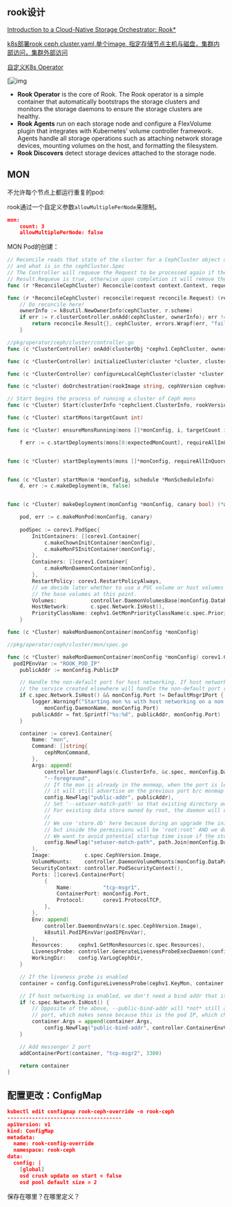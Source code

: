 ## rook设计



[Introduction to a Cloud-Native Storage Orchestrator: Rook*](https://01.org/kubernetes/blogs/tingjie/2020/introduction-cloud-native-storage-orchestrator-rook)

[k8s部署rook ceph,cluster.yaml,单个image, 指定存储节点主机与磁盘，集群内部访问，集群外部访问](https://www.modb.pro/db/46629)

[自定义K8s Operator](https://www.qikqiak.com/post/k8s-operator-101/)



[![img](https://01.org/sites/default/files/resize/users/u25390/intro-to-rook-ceph-ceph-cluster-maint-490x322.png)



- **Rook Operator** is the core of Rook. The Rook operator is a simple container that automatically bootstraps the storage clusters and monitors the storage daemons to ensure the storage clusters are healthy.
- **Rook Agents** run on each storage node and configure a FlexVolume plugin that integrates with Kubernetes’ volume controller framework. Agents handle all storage operations such as attaching network storage devices, mounting volumes on the host, and formatting the filesystem.
- **Rook Discovers** detect storage devices attached to the storage node.

## MON

不允许每个节点上都运行重复的pod:

rook通过一个自定义参数`allowMultiplePerNode`来限制。

```json
mon:
    count: 3
    allowMultiplePerNode: false
```

MON Pod的创建：

```go
// Reconcile reads that state of the cluster for a CephCluster object and makes changes based on the state read
// and what is in the cephCluster.Spec
// The Controller will requeue the Request to be processed again if the returned error is non-nil or
// Result.Requeue is true, otherwise upon completion it will remove the work from the queue.
func (r *ReconcileCephCluster) Reconcile(context context.Context, request reconcile.Request) (reconcile.Result, e

func (r *ReconcileCephCluster) reconcile(request reconcile.Request) (reconcile.Result, *cephv1.CephCluster, error) 
	// Do reconcile here!
	ownerInfo := k8sutil.NewOwnerInfo(cephCluster, r.scheme)
	if err := r.clusterController.onAdd(cephCluster, ownerInfo); err != nil {
		return reconcile.Result{}, cephCluster, errors.Wrapf(err, "failed to reconcile cluster %q", cephCluster.Name)
	}

//pkg/operator/ceph/cluster/controller.go
func (c *ClusterController) onAdd(clusterObj *cephv1.CephCluster, ownerInfo *k8sutil.OwnerInfo) 

func (c *ClusterController) initializeCluster(cluster *cluster, clusterObj *cephv1.CephCluster)

func (c *ClusterController) configureLocalCephCluster(cluster *cluster)

func (c *cluster) doOrchestration(rookImage string, cephVersion cephver.CephVersion, spec *cephv1.ClusterSpec)

// Start begins the process of running a cluster of Ceph mons
func (c *Cluster) Start(clusterInfo *cephclient.ClusterInfo, rookVersion string, cephVersion cephver.CephVersion, spec cephv1.ClusterSpec) (*cephclient.ClusterInfo, error)

func (c *Cluster) startMons(targetCount int)

func (c *Cluster) ensureMonsRunning(mons []*monConfig, i, targetCount int, requireAllInQuorum bool)

	f err := c.startDeployments(mons[0:expectedMonCount], requireAllInQuorum); err != nil {


func (c *Cluster) startDeployments(mons []*monConfig, requireAllInQuorum bool)


func (c *Cluster) startMon(m *monConfig, schedule *MonScheduleInfo) 
	d, err := c.makeDeployment(m, false)


func (c *Cluster) makeDeployment(monConfig *monConfig, canary bool) (*apps.Deployment, error)

	pod, err := c.makeMonPod(monConfig, canary)
	
	podSpec := corev1.PodSpec{
		InitContainers: []corev1.Container{
			c.makeChownInitContainer(monConfig),
			c.makeMonFSInitContainer(monConfig),
		},
		Containers: []corev1.Container{
			c.makeMonDaemonContainer(monConfig),
		},
		RestartPolicy: corev1.RestartPolicyAlways,
		// we decide later whether to use a PVC volume or host volumes for mons, so only populate
		// the base volumes at this point.
		Volumes:           controller.DaemonVolumesBase(monConfig.DataPathMap, keyringStoreName),
		HostNetwork:       c.spec.Network.IsHost(),
		PriorityClassName: cephv1.GetMonPriorityClassName(c.spec.PriorityClassNames),
	}

func (c *Cluster) makeMonDaemonContainer(monConfig *monConfig)
```







```go
//pkg/operator/ceph/cluster/mon/spec.go

func (c *Cluster) makeMonDaemonContainer(monConfig *monConfig) corev1.Container {
  podIPEnvVar := "ROOK_POD_IP"
	publicAddr := monConfig.PublicIP

	// Handle the non-default port for host networking. If host networking is not being used,
	// the service created elsewhere will handle the non-default port redirection to the default port inside the container.
	if c.spec.Network.IsHost() && monConfig.Port != DefaultMsgr1Port {
		logger.Warningf("Starting mon %s with host networking on a non-default port %d. The mon must be failed over before enabling msgr2.",
			monConfig.DaemonName, monConfig.Port)
		publicAddr = fmt.Sprintf("%s:%d", publicAddr, monConfig.Port)
	}

	container := corev1.Container{
		Name: "mon",
		Command: []string{
			cephMonCommand,
		},
		Args: append(
			controller.DaemonFlags(c.ClusterInfo, &c.spec, monConfig.DaemonName),
			"--foreground",
			// If the mon is already in the monmap, when the port is left off of --public-addr,
			// it will still advertise on the previous port b/c monmap is saved to mon database.
			config.NewFlag("public-addr", publicAddr),
			// Set '--setuser-match-path' so that existing directory owned by root won't affect the daemon startup.
			// For existing data store owned by root, the daemon will continue to run as root
			//
			// We use 'store.db' here because during an upgrade the init container will set 'ceph:ceph' to monConfig.DataPathMap.ContainerDataDir
			// but inside the permissions will be 'root:root' AND we don't want to chown recursively on the mon data directory
			// We want to avoid potential startup time issue if the store is big
			config.NewFlag("setuser-match-path", path.Join(monConfig.DataPathMap.ContainerDataDir, "store.db")),
		),
		Image:           c.spec.CephVersion.Image,
		VolumeMounts:    controller.DaemonVolumeMounts(monConfig.DataPathMap, keyringStoreName),
		SecurityContext: controller.PodSecurityContext(),
		Ports: []corev1.ContainerPort{
			{
				Name:          "tcp-msgr1",
				ContainerPort: monConfig.Port,
				Protocol:      corev1.ProtocolTCP,
			},
		},
		Env: append(
			controller.DaemonEnvVars(c.spec.CephVersion.Image),
			k8sutil.PodIPEnvVar(podIPEnvVar),
		),
		Resources:     cephv1.GetMonResources(c.spec.Resources),
		LivenessProbe: controller.GenerateLivenessProbeExecDaemon(config.MonType, monConfig.DaemonName),
		WorkingDir:    config.VarLogCephDir,
	}

	// If the liveness probe is enabled
	container = config.ConfigureLivenessProbe(cephv1.KeyMon, container, c.spec.HealthCheck)

	// If host networking is enabled, we don't need a bind addr that is different from the public addr
	if !c.spec.Network.IsHost() {
		// Opposite of the above, --public-bind-addr will *not* still advertise on the previous
		// port, which makes sense because this is the pod IP, which changes with every new pod.
		container.Args = append(container.Args,
			config.NewFlag("public-bind-addr", controller.ContainerEnvVarReference(podIPEnvVar)))
	}

	// Add messenger 2 port
	addContainerPort(container, "tcp-msgr2", 3300)

	return container
}
```







## 配置更改：ConfigMap

```json
kubectl edit configmap rook-ceph-override -n rook-ceph
-------------------------------------
apiVersion: v1
kind: ConfigMap
metadata:
  name: rook-config-override
  namespace: rook-ceph
data:
  config: |
    [global]
    osd crush update on start = false
    osd pool default size = 2
```

 

保存在哪里？在哪里定义？

